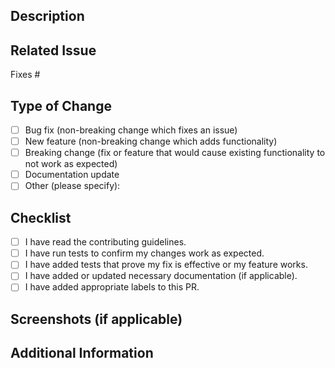 ## Description
<!-- Describe your changes in detail. Explain the problem and the solution. -->

## Related Issue
<!-- If your PR fixes an issue, link it here (e.g., Fixes #123). -->
Fixes #

## Type of Change
<!-- Check the type of change your PR introduces. -->
- [ ] Bug fix (non-breaking change which fixes an issue)
- [ ] New feature (non-breaking change which adds functionality)
- [ ] Breaking change (fix or feature that would cause existing functionality to not work as expected)
- [ ] Documentation update
- [ ] Other (please specify):

## Checklist
<!-- Mark items as completed with [x]. -->
- [ ] I have read the contributing guidelines.
- [ ] I have run tests to confirm my changes work as expected.
- [ ] I have added tests that prove my fix is effective or my feature works.
- [ ] I have added or updated necessary documentation (if applicable).
- [ ] I have added appropriate labels to this PR.

## Screenshots (if applicable)
<!-- Add screenshots to explain your changes visually. -->

## Additional Information
<!-- Add any other information or context about the PR here. -->
